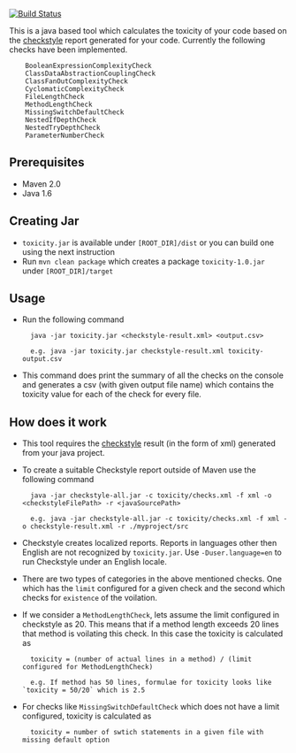 [![Build Status](https://secure.travis-ci.org/katta/toxicity.png?branch=master)](https://travis-ci.org/katta/toxicity)

This is a java based tool which calculates the toxicity of your code based on the [checkstyle](http://maven.apache.org/plugins/maven-checkstyle-plugin/) report generated for your code. Currently the following checks have been implemented.

        BooleanExpressionComplexityCheck
        ClassDataAbstractionCouplingCheck
        ClassFanOutComplexityCheck
        CyclomaticComplexityCheck
        FileLengthCheck
        MethodLengthCheck
        MissingSwitchDefaultCheck
        NestedIfDepthCheck
        NestedTryDepthCheck
        ParameterNumberCheck
        

## Prerequisites

* Maven 2.0 
* Java 1.6

## Creating Jar

* `toxicity.jar` is available under `[ROOT_DIR]/dist` or you can build one using the next instruction
* Run `mvn clean package` which creates a package `toxicity-1.0.jar` under `[ROOT_DIR]/target`

## Usage


* Run the following command 

        java -jar toxicity.jar <checkstyle-result.xml> <output.csv>

        e.g. java -jar toxicity.jar checkstyle-result.xml toxicity-output.csv
        
* This command does print the summary of all the checks on the console and generates a csv (with given output file name) which contains the toxicity value for each of the check for every file.

## How does it work


* This tool requires the [checkstyle](http://maven.apache.org/plugins/maven-checkstyle-plugin/) result (in the form of xml) generated from your java project.        

* To create a suitable Checkstyle report outside of Maven use the following command 
         
        java -jar checkstyle-all.jar -c toxicity/checks.xml -f xml -o <checkstyleFilePath> -r <javaSourcePath>
        
        e.g. java -jar checkstyle-all.jar -c toxicity/checks.xml -f xml -o checkstyle-result.xml -r ./myproject/src

* Checkstyle creates localized reports. Reports in languages other then English are not recognized by `toxicity.jar`. Use `-Duser.language=en` to run Checkstyle under an English locale.

* There are two types of categories in the above mentioned checks. One which has the `limit` configured for a given check and the second which checks for `existence` of the voilation.

* If we consider a `MethodLengthCheck`, lets assume the limit configured in checkstyle as 20. This means that if a method length exceeds 20 lines that method is voilating this check. In this case the toxicity is calculated as 

        toxicity = (number of actual lines in a method) / (limit configured for MethodLengthCheck)
        
        e.g. If method has 50 lines, formulae for toxicity looks like `toxicity = 50/20` which is 2.5
        
* For checks like `MissingSwitchDefaultCheck` which does not have a limit configured, toxicity is calculated as 

        toxicity = number of swtich statements in a given file with missing default option


        